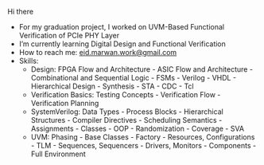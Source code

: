 Hi there

- For my graduation project, I worked on UVM-Based Functional Verification of PCIe PHY Layer
- I’m currently learning Digital Design and Functional Verification
- How to reach me: eid.marwan.work@gmail.com
- Skills:
  * Design: FPGA Flow and Architecture - ASIC Flow and Architecture - Combinational and Sequential Logic - FSMs - Verilog - VHDL - Hierarchical Design - Synthesis - STA - CDC - Tcl
  * Verification Basics: Testing Concepts - Verification Flow - Verification Planning
  * SystemVerilog: Data Types - Process Blocks - Hierarchical Structures - Compiler Directives - Scheduling Semantics - Assignments - Classes - OOP - Randomization - Coverage - SVA
  * UVM: Phasing - Base Classes - Factory - Resources, Configurations - TLM - Sequences, Sequencers - Drivers, Monitors - Components - Full Environment  
